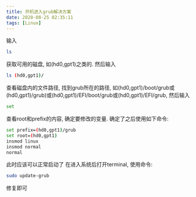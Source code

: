 ```yaml
---
title: 开机进入grub解决方案
date: 2020-08-25 02:35:11
tags: [Linux]
---
```


输入
```bash
ls
```
获取可用的磁盘, 如(hd0,gpt1)之类的. 然后输入
```bash
ls (hd0,gpt1)/
```
查看磁盘内的文件路径, 找到grub所在的路径, 如(hd0,gpt1)/boot/grub或(hd0,gpt1)/grub)或(hd0,gpt1)/EFI/boot/grub或(hd0,gpt1)/EFI/grub, 然后输入
```bash
set
```
查看root和prefix的内容, 确定要修改的变量. 确定了之后使用如下命令:
```bash
set prefix=(hd0,gpt1)/grub
set root=(hd0,gpt1)
insmod linux
insmod normal
normal
```
此时应该可以正常启动了
在进入系统后打开terminal, 使用命令:
```bash
sudo update-grub
```
修复即可
